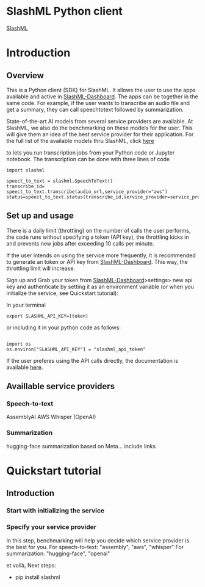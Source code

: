 # SlashML Python client
[SlashML](https://www.slashml.com/)
# Introduction
## Overview 
This is a Python client (SDK) for SlashML. It allows the user to use the apps available and active in [SlashML-Dashboard](https://www.slashml.com/dashboard). 
The apps can be together in the same code. For example, if the user wants to transcribe an audio file and get a summary, they can call speechtotext followed by summarization.

State-of-the-art AI models from several service providers are available. At SlashML, we also do the benchmarking on these models for the user. This will give them an idea of the best service provider for their application. For the full list of the available models thru SlashML, click [here](##availlable-service-providers)



to lets you run transcription jobs from your Python code or Jupyter notebook. The transcription can be done with three lines of code
```
import slashml

speect_to_text = slashml.SpeechToText()
transcribe_id= speect_to_text.transcribe(audio_url,service_provider="aws")
status=speect_to_text.status(transcribe_id,service_provider=service_provider)

```

## Set up and usage
There is a daily limit (throttling) on the number of calls the user performs,  the code runs without specifying a token (API key),  the throttling kicks in and prevents new jobs after exceeding 10 calls per minute. 

If the user intends on using the service more frequently, it is recommended to generate an token or API key from [SlashML-Dashboard](https://www.slashml.com/dashboard). This way, the throttling limit will increase.

Sign up and Grab your token from [SlashML-Dashboard](https://www.slashml.com/dashboard)>settings> new api key and authenticate by setting it as an environment variable (or when you initialize the service, see Quickstart tutorial):

In your terminal
```
export SLASHML_API_KEY=[token]
```
or including it in your python code as follows:
```

import os
os.environ["SLASHML_API_KEY"] = "slashml_api_token"

```

If the user preferes using the API calls directly, the documentation is available [here](https://www.slashml.com/dashboard).
## Availlable service providers

### Speech-to-text

AssemblyAI
AWS
Whisper (OpenAI)

### Summarization
hugging-face summarization based on Meta... include links
# Quickstart tutorial 

## Introduction

### Start with initializing the service 

### Specify your service provider

In this step, benchmarking will help you decide which service provider is the best for you. 
For speech-to-text: "assembly", "aws", "whisper"
For summarization: "hugging-face", "openai"


et voilà, Next steps:
- pip install slashml
